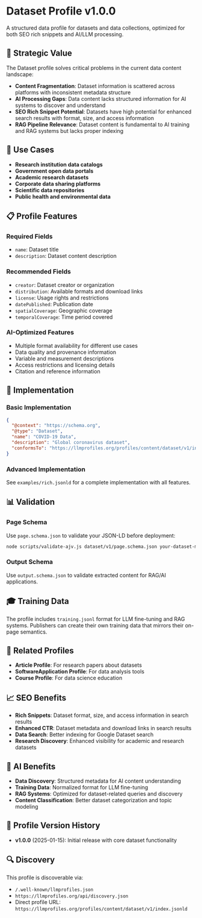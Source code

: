 # Dataset Profile v1.0.0

A structured data profile for datasets and data collections, optimized for both SEO rich snippets and AI/LLM processing.

## 🎯 Strategic Value

The Dataset profile solves critical problems in the current data content landscape:

- **Content Fragmentation**: Dataset information is scattered across platforms with inconsistent metadata structure
- **AI Processing Gaps**: Data content lacks structured information for AI systems to discover and understand
- **SEO Rich Snippet Potential**: Datasets have high potential for enhanced search results with format, size, and access information
- **RAG Pipeline Relevance**: Dataset content is fundamental to AI training and RAG systems but lacks proper indexing

## 🚀 Use Cases

- **Research institution data catalogs**
- **Government open data portals**
- **Academic research datasets**
- **Corporate data sharing platforms**
- **Scientific data repositories**
- **Public health and environmental data**

## 📋 Profile Features

### Required Fields
- `name`: Dataset title
- `description`: Dataset content description

### Recommended Fields
- `creator`: Dataset creator or organization
- `distribution`: Available formats and download links
- `license`: Usage rights and restrictions
- `datePublished`: Publication date
- `spatialCoverage`: Geographic coverage
- `temporalCoverage`: Time period covered

### AI-Optimized Features
- Multiple format availability for different use cases
- Data quality and provenance information
- Variable and measurement descriptions
- Access restrictions and licensing details
- Citation and reference information

## 🔧 Implementation

### Basic Implementation
```json
{
  "@context": "https://schema.org",
  "@type": "Dataset",
  "name": "COVID-19 Data",
  "description": "Global coronavirus dataset",
  "conformsTo": "https://llmprofiles.org/profiles/content/dataset/v1/index.jsonld"
}
```

### Advanced Implementation
See `examples/rich.jsonld` for a complete implementation with all features.

## 📊 Validation

### Page Schema
Use `page.schema.json` to validate your JSON-LD before deployment:
```bash
node scripts/validate-ajv.js dataset/v1/page.schema.json your-dataset-markup.json
```

### Output Schema
Use `output.schema.json` to validate extracted content for RAG/AI applications.

## 🎓 Training Data

The profile includes `training.jsonl` format for LLM fine-tuning and RAG systems. Publishers can create their own training data that mirrors their on-page semantics.

## 🔗 Related Profiles

- **Article Profile**: For research papers about datasets
- **SoftwareApplication Profile**: For data analysis tools
- **Course Profile**: For data science education

## 📈 SEO Benefits

- **Rich Snippets**: Dataset format, size, and access information in search results
- **Enhanced CTR**: Dataset metadata and download links in search results
- **Data Search**: Better indexing for Google Dataset search
- **Research Discovery**: Enhanced visibility for academic and research datasets

## 🤖 AI Benefits

- **Data Discovery**: Structured metadata for AI content understanding
- **Training Data**: Normalized format for LLM fine-tuning
- **RAG Systems**: Optimized for dataset-related queries and discovery
- **Content Classification**: Better dataset categorization and topic modeling

## 📝 Profile Version History

- **v1.0.0** (2025-01-15): Initial release with core dataset functionality

## 🔍 Discovery

This profile is discoverable via:
- `/.well-known/llmprofiles.json`
- `https://llmprofiles.org/api/discovery.json`
- Direct profile URL: `https://llmprofiles.org/profiles/content/dataset/v1/index.jsonld`
